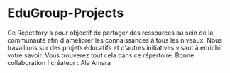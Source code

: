 # EduGroup-Projects
Ce Repetitory a pour objectif de partager des ressources au sein de la communauté afin d'améliorer les connaissances à tous les niveaux. Nous travaillons sur des projets éducatifs et d'autres initiatives visant à enrichir votre savoir. Vous trouverez tout cela dans ce répertoire. Bonne collaboration !    créateur : Ala Amara
